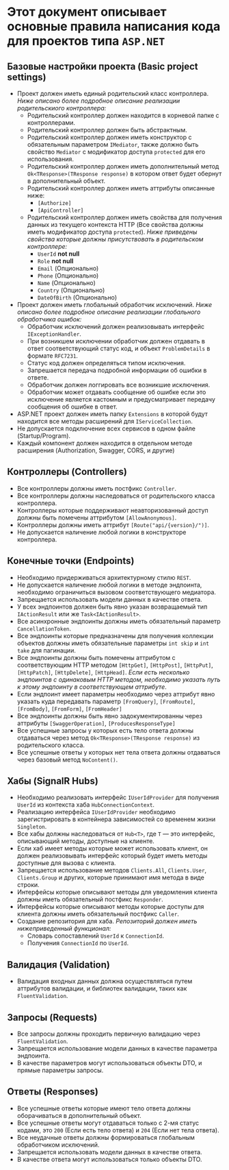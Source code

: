 # Этот документ описывает основные правила написания кода для проектов типа `ASP.NET`

## Базовые настройки проекта (Basic project settings)
- Проект должен иметь единый родительский класс контроллера. *Ниже описано более подробное описание реализации родительскиого контроллера:*
    - Родительский контроллер должен находится в корневой папке с контроллерами.
    - Родительский контроллер должен быть абстрактным.
    - Родительский контроллер должен иметь конструктор с обязательным параметром `IMediator`, также должно быть свойство `Mediator` с модификатор доступа `protected` для его использования.
    - Родительский контроллер должен иметь дополнительный метод `Ok<TResponse>(TResponse response)` в котором ответ будет обернут в дополнительный объект.
    - Родительский контроллер должен иметь аттрибуты описанные ниже:
        - `[Authorize]`
        - `[ApiController]`
    - Родительский контроллер должен иметь свойства для получения данных из текущего контекста HTTP (Все свойства должны иметь модификатор доступа `protected`). *Ниже приведены свойства которые должны присутствовать в родительском контроллере:*
        - `UserId` **not null**
        - `Role` **not null**
        - `Email` (Опционально)
        - `Phone` (Опционально)
        - `Name` (Опционально)
        - `Country` (Опционально)
        - `DateOfBirth` (Опционально)
- Проект должен иметь глобальный обработчик исключений. *Ниже описано более подробное описание реализации глобального обработчика ошибок:*
    - Обработчик исключений должен реализовывать интерфейс `IExceptionHandler`.
    - При возникшем исключении обработчик должен отдавать в ответ соответствующий статус код, и объект `ProblemDetails` в формате `RFC7231`.
    - Статус код должен определяться типом исключения.
    - Запрешается передача подробной информации об ошибки в ответе.
    - Обработчик должен логгировать все возникшие исключения.
    - Обработчик может отдавать сообщение об ошибке если это исключение является кастомным и предусматривает передачу сообщения об ошибке в ответ.
- ASP.NET проект должен иметь папку `Extensions` в которой будут находится все методы расширений для `IServiceCollection`.
- Не допускается подключение всех сервисов в одном файле (Startup/Program).
- Каждый компонент должен находится в отдельном методе расширения (Authorization, Swagger, CORS, и другие)

## Контроллеры (Controllers)
- Все контроллеры должны иметь постфикс `Controller`.
- Все контроллеры должны наследоваться от родительского класса контроллера.
- Контроллеры которые поддерживают неавторизованный доступ должны быть помечены аттрибутом `[AllowAnonymous]`.
- Контроллеры должны иметь аттрибут `[Route("api/{version}/")]`.
- Не допускается наличение любой логики в конструкторе контроллера.

## Конечные точки (Endpoints)
- Необходимо придерживаться архитектурному стилю `REST`.
- Не допускается наличение любой логики в методе эндпоинта, необходимо ограничиться вызовом соответствующего медиатора.
- Запрещается использовать модели данных в качестве ответа.
- У всех эндпоинтов должен быть явно указан возвращаемый тип `IActionResult` или же `Task<IActionResult>`.
- Все асинхронные эндпоинты должны иметь обязательный параметр `CancellationToken`.
- Все эндпоинты которые предназначены для получения коллекции объектов должны иметь обязательные параметры `int skip` и `int take` для пагинации.
- Все эндпоинты должны быть помечены аттрибутом с соответствующим HTTP методом `[HttpGet]`, `[HttpPost]`, `[HttpPut]`, `[HttpPatch]`, `[HttpDelete]`, `[HttpHead]`. *Если есть несколько эндпоинтов с одинаковым HTTP методом, необходимо указать путь к этому эндпоинту в соответствующем аттрибуте*.
- Если эндпоинт имеет параметры необходимо через аттрибут явно указать куда передавать параметр `[FromQuery]`, `[FromRoute]`, `[FromBody]`, `[FromForm]`, `[FromHeader]`
- Все эндпоинты должны быть явно задокументированны через аттрибуты `[SwaggerOperation]`, `[ProducesResponseType]`
- Все успешные запросы у которых есть тело ответа должны отдаваться через метод `Ok<TResponse>(TResponse response)` из родительского класса.
- Все успешные ответы у которых нет тела ответа должны отдаваться через базовый метод `NoContent()`.

## Хабы (SignalR Hubs)
- Необходимо реализовать интерфейс `IUserIdProvider` для получения `UserId` из контекста хаба `HubConnectionContext`.
- Реализацию интерфейса `IUserIdProvider` необходимо зарегистрировать в контейнера зависимостей со временем жизни `Singleton`.
- Все хабы должны наследоваться от `Hub<T>`, где `T` — это интерфейс, описывающий методы, доступные на клиенте.
- Если хаб имеет методы которые может использовать клиент, он должен реализовывать интерфейс который будет иметь методы доступные для вызова с клиента.
- Запрещается использование методов `Clients.All`, `Clients.User`, `Clients.Group` и других, которые принимают имя метода в виде строки.
- Интерфейсы которые описывают методы для уведомления клиента должны иметь обязательный постфикс `Responder`.
- Интерфейсы которые описывают методы которые доступы для клиента должны иметь обязательный постфикс `Caller`.
- Создание репозитория для хаба. *Репозиторий должен иметь нижеприведенный функционал:*
    - Словарь сопоставлений `UserId` к `ConnectionId`. 
    - Получения `ConnectionId` по `UserId`.

## Валидация (Validation)
- Валидация входных данных должна осуществляться путем аттрибутов валидации, и библиотек валидации, таких как `FluentValidation`.

## Запросы (Requests)
- Все запросы должны проходить первичную валидацию через `FluentValidation`.
- Запрещается использование модели данных в качестве параметра эндпоинта.
- В качестве параметров могут использоваться объекты DTO, и прямые параметры запросы.

## Ответы (Responses)
- Все успешные ответы которые имеют тело ответа должны оборачиваться в дополнительный объект.
- Все успешные ответы могут отдаваться только с 2-мя статус кодами, это `200` (Если есть тело ответа) и `204` (Если нет тела ответа).
- Все неудачные ответы должны формироваться глобальным обработчиком исключений.
- Запрещается использовать модели данных в качестве ответа.
- В качестве ответа могут использоваться только объекты DTO.
